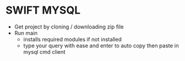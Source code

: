 # SWIFT MYSQL
- Get project by cloning / downloading zip file 
- Run main
  + installs required modules if not installed 
  + type your query with ease and enter to auto copy then paste in mysql cmd client
